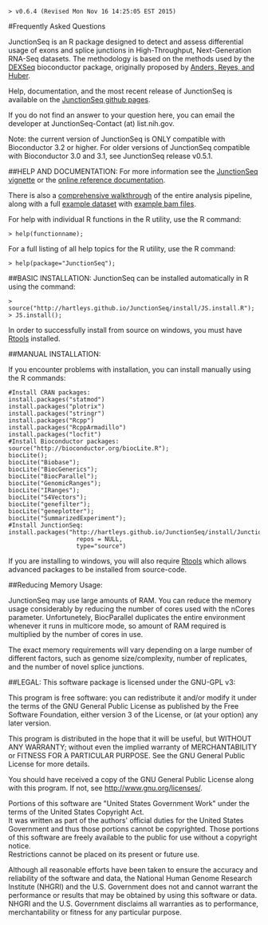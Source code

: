     > v0.6.4 (Revised Mon Nov 16 14:25:05 EST 2015)

#Frequently Asked Questions

JunctionSeq is an R package designed to detect and assess 
differential usage of exons and splice junctions in High-Throughput, Next-Generation RNA-Seq datasets. 
The methodology is based on the methods used by the [DEXSeq](http://www.bioconductor.org/packages/release/bioc/html/DEXSeq.html) 
bioconductor package, originally proposed by [Anders, Reyes, and Huber](http://www.ncbi.nlm.nih.gov/pubmed/22722343).

Help, documentation, and the most recent release of JunctionSeq is available on the 
[JunctionSeq github pages](http://hartleys.github.io/JunctionSeq/index.html).

If you do not find an answer to your question here, you can email the developer at JunctionSeq-Contact (at) list.nih.gov.

Note: the current version of JunctionSeq is ONLY compatible with Bioconductor 3.2 or higher.
For older versions of JunctionSeq compatible with Bioconductor 3.0 and 3.1, see JunctionSeq release v0.5.1.

##HELP AND DOCUMENTATION:
For more information see the [JunctionSeq vignette](http://hartleys.github.io/JunctionSeq/doc/JunctionSeq.pdf) or the 
[online reference documentation](http://hartleys.github.io/JunctionSeq/Rhtml/index.html).

There is also a [comprehensive walkthrough](http://hartleys.github.io/JunctionSeq/doc/example-walkthrough.pdf) of 
the entire analysis pipeline, along with a full 
[example dataset](https://dl.dropboxusercontent.com/u/103621176/pipelineWalkthrough/QoRTsPipelineWalkthrough.zip) with 
[example bam files](https://dl.dropboxusercontent.com/u/103621176/pipelineWalkthrough/bamfiles.zip).

For help with individual R functions in the R utility, use the R 
command:

    > help(functionname);

For a full listing of all help topics for the R utility, use the R 
command: 

    > help(package="JunctionSeq");

##BASIC INSTALLATION:
JunctionSeq can be installed automatically in R using the command:

    > source("http://hartleys.github.io/JunctionSeq/install/JS.install.R");
    > JS.install();

In order to successfully install from source on windows, you must have [Rtools](https://cran.r-project.org/bin/windows/Rtools/) installed.

##MANUAL INSTALLATION:

If you encounter problems with installation, you can install manually using the R commands:

    #Install CRAN packages:
    install.packages("statmod")
    install.packages("plotrix")
    install.packages("stringr")
    install.packages("Rcpp")
    install.packages("RcppArmadillo")
    install.packages("locfit")
    #Install Bioconductor packages:
    source("http://bioconductor.org/biocLite.R");
    biocLite();
    biocLite("Biobase");
    biocLite("BiocGenerics");
    biocLite("BiocParallel");
    biocLite("GenomicRanges");
    biocLite("IRanges");
    biocLite("S4Vectors");
    biocLite("genefilter");
    biocLite("geneplotter");
    biocLite("SummarizedExperiment");
    #Install JunctionSeq:
    install.packages("http://hartleys.github.io/JunctionSeq/install/JunctionSeq_LATEST.tar.gz", 
                       repos = NULL, 
                       type="source")

If you are installing to windows, you will also require [Rtools](https://cran.r-project.org/bin/windows/Rtools/) 
which allows advanced packages to be installed from source-code.

##Reducing Memory Usage:

JunctionSeq may use large amounts of RAM. You can reduce the memory usage considerably by reducing the number of cores used with the nCores parameter. 
Unfortunetely, BiocParallel duplicates the entire environment whenever it runs in multicore mode, so amount of RAM required is multiplied by the number of cores in 
use.

The exact memory requirements will vary depending on a large number of different factors, such as genome size/complexity, number of replicates, and the number of novel splice junctions.

##LEGAL:
This software package is licensed under the GNU-GPL v3:

This program is free software: you can redistribute it and/or modify
it under the terms of the GNU General Public License as published by
the Free Software Foundation, either version 3 of the License, or
(at your option) any later version.

This program is distributed in the hope that it will be useful,
but WITHOUT ANY WARRANTY; without even the implied warranty of
MERCHANTABILITY or FITNESS FOR A PARTICULAR PURPOSE.  See the
GNU General Public License for more details.

You should have received a copy of the GNU General Public License
along with this program.  If not, see <http://www.gnu.org/licenses/>.

Portions of this software are "United States Government Work" 
under the terms of the United States Copyright Act.  
It was written as part of the authors' official duties for the 
United States Government and thus those portions cannot be 
copyrighted.  Those portions of this software are freely 
available to the public for use without a copyright notice.  
Restrictions cannot be placed on its present or future use.

Although all reasonable efforts have been taken to ensure the 
accuracy and reliability of the software and data, the National 
Human Genome Research Institute (NHGRI) and the U.S. Government 
does not and cannot warrant the performance or results that may 
be obtained by using this software or data.  NHGRI and the U.S. 
Government disclaims all warranties as to performance, 
merchantability or fitness for any particular purpose.

